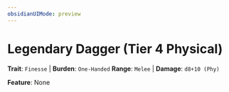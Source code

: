 ```yaml
---
obsidianUIMode: preview
---
```

# Legendary Dagger (Tier 4 Physical)

**Trait**: `Finesse` | **Burden**: `One-Handed`
**Range**: `Melee` | **Damage**: `d8+10 (Phy)`

**Feature**: None
